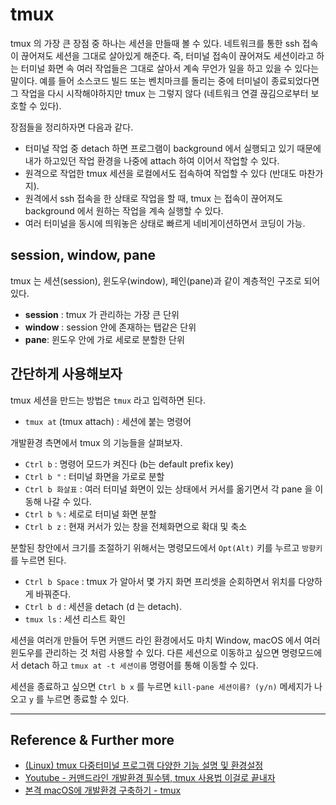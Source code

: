# tmux

tmux 의 가장 큰 장점 중 하나는 세션을 만들때 볼 수 있다. 네트워크를 통한 ssh 접속이 끊어져도 세션을 그대로 살아있게 해준다. 즉, 터미널 접속이 끊어져도 세션이라고 하는 터미널 화면 속 여러 작업들은 그대로 살아서 계속 무언가 일을 하고 있을 수 있다는 말이다. 예를 들어 소스코드 빌드 또는 벤치마크를 돌리는 중에 터미널이 종료되었다면 그 작업을 다시 시작해야하지만 tmux 는 그렇지 않다 (네트워크 연결 끊김으로부터 보호할 수 있다).

장점들을 정리하자면 다음과 같다.

* 터미널 작업 중 detach 하면 프로그램이 background 에서 실행되고 있기 때문에 내가 하고있던 작업 환경을 나중에 attach 하여 이어서 작업할 수 있다.
* 원격으로 작업한 tmux 세션을 로컬에서도 접속하여 작업할 수 있다 (반대도 마찬가지).
* 원격에서 ssh 접속을 한 상태로 작업을 할 때, tmux 는 접속이 끊어져도 background 에서 원하는 작업을 계속 실행할 수 있다.
* 여러 터미널을 동시에 띄워놓은 상태로 빠르게 네비게이션하면서 코딩이 가능.

## session, window, pane

tmux 는 세션(session), 윈도우(window), 페인(pane)과 같이 계층적인 구조로 되어있다.

* **session** : tmux 가 관리하는 가장 큰 단위
* **window** : session 안에 존재하는 탭같은 단위
* **pane**: 윈도우 안에 가로 세로로 분할한 단위

## 간단하게 사용해보자

tmux 세션을 만드는 방법은 `tmux` 라고 입력하면 된다.

* `tmux at` (tmux attach) : 세션에 붙는 명령어

개발환경 측면에서 tmux 의 기능들을 살펴보자.

* `Ctrl b` : 명령어 모드가 켜진다 (b는 default prefix key)
* `Ctrl b "` : 터미널 화면을 가로로 분할
* `Ctrl b 화살표` : 여러 터미널 화면이 있는 상태에서 커서를 옮기면서 각 pane 을 이동해 나갈 수 있다.
* `Ctrl b %` : 세로로 터미널 화면 분할
* `Ctrl b z` : 현재 커서가 있는 창을 전체화면으로 확대 및 축소

분할된 창안에서 크기를 조절하기 위해서는 명령모드에서 `Opt(Alt)` 키를 누르고 `방향키` 를 누르면 된다.

* `Ctrl b Space` : tmux 가 알아서 몇 가지 화면 프리셋을 순회하면서 위치를 다양하게 바꿔준다.
* `Ctrl b d` : 세션을 detach (d 는 detach).
* `tmux ls` : 세션 리스트 확인

세션을 여러개 만들어 두면 커맨드 라인 환경에서도 마치 Window, macOS 에서 여러 윈도우를 관리하는 것 처럼 사용할 수 있다. 다른 세션으로 이동하고 싶으면 명령모드에서 detach 하고 `tmux at -t 세션이름` 명령어를 통해 이동할 수 있다.

세션을 종료하고 싶으면 `Ctrl b x` 를 누르면 `kill-pane 세션이름? (y/n)` 메세지가 나오고 `y` 를 누르면 종료할 수 있다.

---

## Reference & Further more

* [(Linux) tmux 다중터미널 프로그램 다양한 기능 설명 및 환경설정](https://edward0im.github.io/technology/2020/09/28/tmux/)
* [Youtube - 커맨드라인 개발환경 필수템, tmux 사용법 이걸로 끝내자](https://www.youtube.com/watch?v=0eCHCrYMQIw&feature=youtu.be)
* [본격 macOS에 개발환경 구축하기 - tmux](https://subicura.com/2017/11/22/mac-os-development-environment-setup.html#tmux)

